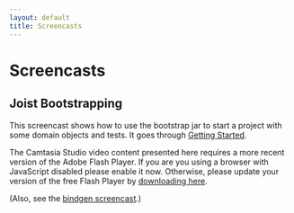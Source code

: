 ```yaml
---
layout: default
title: Screencasts
---
```


<script type="text/javascript" src="swfobject.js"></script>
<script type="text/javascript">
    swfobject.registerObject("csSWF", "9.0.115", "screencasts/expressInstall.swf");
</script>

Screencasts
===========

Joist Bootstrapping
-------------------

This screencast shows how to use the bootstrap jar to start a project with some domain objects and tests. It goes through [Getting Started](gettingStarted.html).

<div id="media">
    <object classid="clsid:D27CDB6E-AE6D-11cf-96B8-444553540000" width="640" height="498" id="csSWF">
        <param name="movie" value="screencasts/bootstrap_controller.swf" />
        <param name="quality" value="best" />
        <param name="bgcolor" value="#1a1a1a" />
        <param name="allowfullscreen" value="true" />
        <param name="scale" value="showall" />
        <param name="allowscriptaccess" value="always" />
        <param name="flashvars" value="autostart=false&thumb=screencasts/bootstrap_firstFrame.png&thumbscale=45&color=0x000000,0x000000" />
        <!--[if !IE]>-->
        <object type="application/x-shockwave-flash" data="screencasts/bootstrap_controller.swf" width="640" height="498">
            <param name="quality" value="best" />
            <param name="bgcolor" value="#1a1a1a" />
            <param name="allowfullscreen" value="true" />
            <param name="scale" value="showall" />
            <param name="allowscriptaccess" value="always" />
            <param name="flashvars" value="autostart=false&thumb=screencasts/bootstrap_firstFrame.png&thumbscale=45&color=0x000000,0x000000" />
        <!--<![endif]-->
            <div id="noUpdate">
                <p>The Camtasia Studio video content presented here requires a more recent version of the Adobe Flash Player. If you are you using a browser with JavaScript disabled please enable it now. Otherwise, please update your version of the free Flash Player by <a href="http://www.adobe.com/go/getflashplayer">downloading here</a>.</p>
            </div>
        <!--[if !IE]>-->
        </object>
        <!--<![endif]-->
    </object>
</div>

(Also, see the [bindgen screencast](./bindgenScreencasts.html).)

